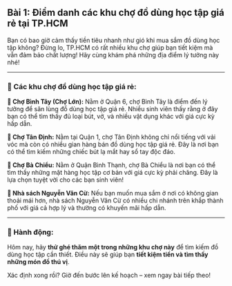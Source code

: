 ## Bài 1: Điểm danh các khu chợ đồ dùng học tập giá rẻ tại TP.HCM

Bạn có bao giờ cảm thấy tiền tiêu nhanh như gió khi mua sắm đồ dùng học tập không? Đừng lo, TP.HCM có rất nhiều khu chợ giúp bạn tiết kiệm mà vẫn đảm bảo chất lượng! Hãy cùng khám phá những địa điểm lý tưởng này nhé!

---

### 📌 Các khu chợ đồ dùng học tập giá rẻ:

**🔹 Chợ Bình Tây (Chợ Lớn):**
Nằm ở Quận 6, chợ Bình Tây là điểm đến lý tưởng để săn lùng đồ dùng học tập giá rẻ. Nhiều sinh viên thấy rằng ở đây bạn có thể tìm thấy đủ loại bút, vở, và nhiều vật dụng khác với giá cực kỳ hấp dẫn.

**🔹 Chợ Tân Định:**
Nằm tại Quận 1, chợ Tân Định không chỉ nổi tiếng với vải vóc mà còn có nhiều gian hàng bán đồ dùng học tập giá rẻ. Đây là nơi bạn có thể tìm kiếm những chiếc bút lạ mắt hay sổ tay độc đáo.

**🔹 Chợ Bà Chiểu:**
Nằm ở Quận Bình Thạnh, chợ Bà Chiểu là nơi bạn có thể tìm thấy những mặt hàng học tập cơ bản với giá cực kỳ phải chăng. Đây là lựa chọn tuyệt vời cho các bạn sinh viên!

**🔹 Nhà sách Nguyễn Văn Cừ:**
Nếu bạn muốn mua sắm ở nơi có không gian thoải mái hơn, nhà sách Nguyễn Văn Cừ có nhiều chi nhánh trên khắp thành phố với giá cả hợp lý và thường có khuyến mãi hấp dẫn.

---

### 🚀 Hành động:

Hôm nay, hãy **thử ghé thăm một trong những khu chợ này** để tìm kiếm đồ dùng học tập cần thiết. Điều này sẽ giúp bạn **tiết kiệm tiền và tìm thấy những món đồ thú vị**.

Xác định xong rồi? Giờ đến bước lên kế hoạch – xem ngay bài tiếp theo!